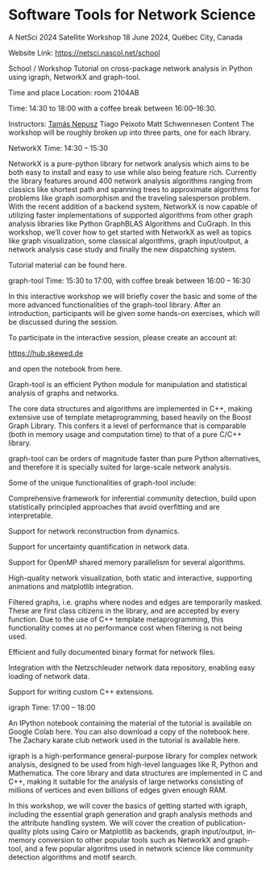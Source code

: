 # Software Tools for Network Science
A NetSci 2024 Satellite Workshop
18 June 2024, Québec City, Canada

Website Link: https://netsci.nascol.net/school

School / Workshop
Tutorial on cross-package network analysis in Python using igraph, NetworkX and graph-tool.

Time and place
Location: room 2104AB

Time: 14:30 to 18:00 with a coffee break between 16:00–16:30.

Instructors:
[Tamás Nepusz](https://github.com/ntamas/)
Tiago Peixoto
Matt Schwennesen
Content
The workshop will be roughly broken up into three parts, one for each library.

NetworkX
Time: 14:30 – 15:30

NetworkX is a pure-python library for network analysis which aims to be both easy to install and easy to use while also being feature rich. Currently the library features around 400 network analysis algorithms ranging from classics like shortest path and spanning trees to approximate algorithms for problems like graph isomorphism and the traveling salesperson problem. With the recent addition of a backend system, NetworkX is now capable of utilizing faster implementations of supported algorithms from other graph analysis libraries like Python GraphBLAS Algorithms and CuGraph. In this workshop, we’ll cover how to get started with NetworkX as well as topics like graph visualization, some classical algorithms, graph input/output, a network analysis case study and finally the new dispatching system.

Tutorial material can be found here.

graph-tool
Time: 15:30 to 17:00, with coffee break between 16:00 – 16:30

In this interactive workshop we will briefly cover the basic and some of the more advanced functionalities of the graph-tool library. After an introduction, participants will be given some hands-on exercises, which will be discussed during the session.

To participate in the interactive session, please create an account at:

https://hub.skewed.de

and open the notebook from here.

Graph-tool is an efficient Python module for manipulation and statistical analysis of graphs and networks.

The core data structures and algorithms are implemented in C++, making extensive use of template metaprogramming, based heavily on the Boost Graph Library. This confers it a level of performance that is comparable (both in memory usage and computation time) to that of a pure C/C++ library.

graph-tool can be orders of magnitude faster than pure Python alternatives, and therefore it is specially suited for large-scale network analysis.

Some of the unique functionalities of graph-tool include:

Comprehensive framework for inferential community detection, build upon statistically principled approaches that avoid overfitting and are interpretable.

Support for network reconstruction from dynamics.

Support for uncertainty quantification in network data.

Support for OpenMP shared memory parallelism for several algorithms.

High-quality network visualization, both static and interactive, supporting animations and matplotlib integration.

Filtered graphs, i.e. graphs where nodes and edges are temporarily masked. These are first class citizens in the library, and are accepted by every function. Due to the use of C++ template metaprogramming, this functionality comes at no performance cost when filtering is not being used.

Efficient and fully documented binary format for network files.

Integration with the Netzschleuder network data repository, enabling easy loading of network data.

Support for writing custom C++ extensions.

igraph
Time: 17:00 – 18:00

An IPython notebook containing the material of the tutorial is available on Google Colab here. You can also download a copy of the notebook here. The Zachary karate club network used in the tutorial is available here.

igraph is a high-performance general-purpose library for complex network analysis, designed to be used from high-level languages like R, Python and Mathematica. The core library and data structures are implemented in C and C++, making it suitable for the analysis of large networks consisting of millions of vertices and even billions of edges given enough RAM.

In this workshop, we will cover the basics of getting started with igraph, including the essential graph generation and graph analysis methods and the attribute handling system. We will cover the creation of publication-quality plots using Cairo or Matplotlib as backends, graph input/output, in-memory conversion to other popular tools such as NetworkX and graph-tool, and a few popular algoritms used in network science like community detection algorithms and motif search.
